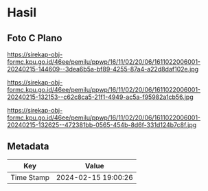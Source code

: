 # Hasil

## Foto C Plano

https://sirekap-obj-formc.kpu.go.id/46ee/pemilu/ppwp/16/11/02/20/06/1611022006001-20240215-144609--3dea6b5a-bf89-4255-87a4-a22d8daf102e.jpg

https://sirekap-obj-formc.kpu.go.id/46ee/pemilu/ppwp/16/11/02/20/06/1611022006001-20240215-132153--c62c8ca5-21f1-4949-ac5a-f95982a1cb56.jpg

https://sirekap-obj-formc.kpu.go.id/46ee/pemilu/ppwp/16/11/02/20/06/1611022006001-20240215-132625--472381bb-0565-454b-8d6f-331d124b7c8f.jpg


## Metadata

| Key        | Value               |
| ---------- | ------------------- |
| Time Stamp | 2024-02-15 19:00:26 |



